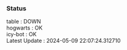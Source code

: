 ### Status


table : DOWN  
hogwarts : OK  
icy-bot : OK  
Latest Update : 2024-05-09 22:07:24.312710
